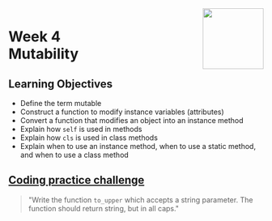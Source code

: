 <a href="../">
  <img src="/img/Python_Object_Basics_Functions,_Recursion,_and_Objects_logo.avif" width="120" align="right">
</a>

# Week 4 <br> Mutability

## Learning Objectives
- Define the term mutable
- Construct a function to modify instance variables (attributes)
- Convert a function that modifies an object into an instance method
- Explain how `self` is used in methods
- Explain how `cls` is used in class methods
- Explain when to use an instance method, when to use a static method, and when to use a class method

## [Coding practice challenge](./lab_challenge.py)

>"Write the function `to_upper` which accepts a string parameter. The function should return string, but in all caps."
